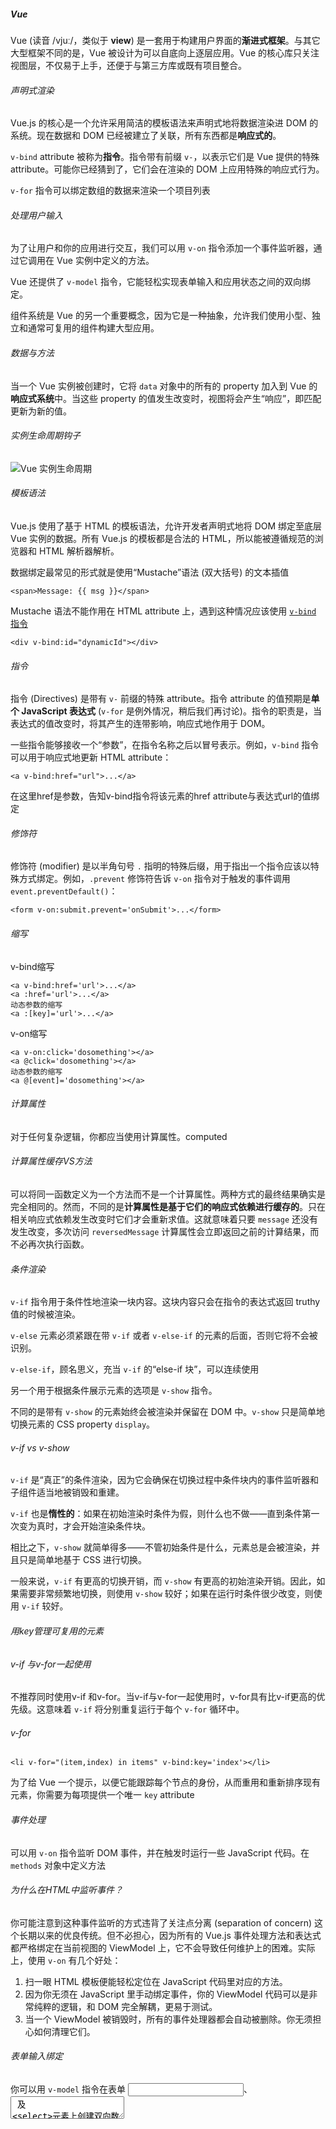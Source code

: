 ##### Vue

Vue (读音 /vjuː/，类似于 **view**) 是一套用于构建用户界面的**渐进式框架**。与其它大型框架不同的是，Vue 被设计为可以自底向上逐层应用。Vue 的核心库只关注视图层，不仅易于上手，还便于与第三方库或既有项目整合。

###### 声明式渲染

Vue.js 的核心是一个允许采用简洁的模板语法来声明式地将数据渲染进 DOM 的系统。现在数据和 DOM 已经被建立了关联，所有东西都是**响应式的**。

`v-bind` attribute 被称为**指令**。指令带有前缀 `v-`，以表示它们是 Vue 提供的特殊 attribute。可能你已经猜到了，它们会在渲染的 DOM 上应用特殊的响应式行为。

`v-for` 指令可以绑定数组的数据来渲染一个项目列表

###### 处理用户输入

为了让用户和你的应用进行交互，我们可以用 `v-on` 指令添加一个事件监听器，通过它调用在 Vue 实例中定义的方法。

Vue 还提供了 `v-model` 指令，它能轻松实现表单输入和应用状态之间的双向绑定。

组件系统是 Vue 的另一个重要概念，因为它是一种抽象，允许我们使用小型、独立和通常可复用的组件构建大型应用。

###### 数据与方法

当一个 Vue 实例被创建时，它将 `data` 对象中的所有的 property 加入到 Vue 的**响应式系统**中。当这些 property 的值发生改变时，视图将会产生“响应”，即匹配更新为新的值。

###### 实例生命周期钩子

![Vue 实例生命周期](https://cn.vuejs.org/images/lifecycle.png)

###### 模板语法

Vue.js 使用了基于 HTML 的模板语法，允许开发者声明式地将 DOM 绑定至底层 Vue 实例的数据。所有 Vue.js 的模板都是合法的 HTML，所以能被遵循规范的浏览器和 HTML 解析器解析。

数据绑定最常见的形式就是使用“Mustache”语法 (双大括号) 的文本插值

```
<span>Message: {{ msg }}</span>
```

Mustache 语法不能作用在 HTML attribute 上，遇到这种情况应该使用 [`v-bind` 指令](https://cn.vuejs.org/v2/api/#v-bind)

```
<div v-bind:id="dynamicId"></div>
```

###### 指令

指令 (Directives) 是带有 `v-` 前缀的特殊 attribute。指令 attribute 的值预期是**单个 JavaScript 表达式** (`v-for` 是例外情况，稍后我们再讨论)。指令的职责是，当表达式的值改变时，将其产生的连带影响，响应式地作用于 DOM。

一些指令能够接收一个“参数”，在指令名称之后以冒号表示。例如，`v-bind` 指令可以用于响应式地更新 HTML attribute：

```
<a v-bind:href="url">...</a>
```

在这里href是参数，告知v-bind指令将该元素的href attribute与表达式url的值绑定

###### 修饰符

修饰符 (modifier) 是以半角句号 `.` 指明的特殊后缀，用于指出一个指令应该以特殊方式绑定。例如，`.prevent` 修饰符告诉 `v-on` 指令对于触发的事件调用 `event.preventDefault()`：

```
<form v-on:submit.prevent='onSubmit'>...</form>
```

###### 缩写

v-bind缩写

```
<a v-bind:href='url'>...</a>
<a :href='url'>...</a>
动态参数的缩写
<a :[key]='url'>...</a>
```

v-on缩写

```
<a v-on:click='dosomething'></a>
<a @click='dosomething'></a>
动态参数的缩写
<a @[event]='dosomething'></a>
```

###### 计算属性

对于任何复杂逻辑，你都应当使用计算属性。computed

###### 计算属性缓存VS方法

可以将同一函数定义为一个方法而不是一个计算属性。两种方式的最终结果确实是完全相同的。然而，不同的是**计算属性是基于它们的响应式依赖进行缓存的**。只在相关响应式依赖发生改变时它们才会重新求值。这就意味着只要 `message` 还没有发生改变，多次访问 `reversedMessage` 计算属性会立即返回之前的计算结果，而不必再次执行函数。

###### 条件渲染

`v-if` 指令用于条件性地渲染一块内容。这块内容只会在指令的表达式返回 truthy 值的时候被渲染。

`v-else` 元素必须紧跟在带 `v-if` 或者 `v-else-if` 的元素的后面，否则它将不会被识别。

`v-else-if`，顾名思义，充当 `v-if` 的“else-if 块”，可以连续使用

另一个用于根据条件展示元素的选项是 `v-show` 指令。

不同的是带有 `v-show` 的元素始终会被渲染并保留在 DOM 中。`v-show` 只是简单地切换元素的 CSS property `display`。

###### v-if vs v-show

`v-if` 是“真正”的条件渲染，因为它会确保在切换过程中条件块内的事件监听器和子组件适当地被销毁和重建。

`v-if` 也是**惰性的**：如果在初始渲染时条件为假，则什么也不做——直到条件第一次变为真时，才会开始渲染条件块。

相比之下，`v-show` 就简单得多——不管初始条件是什么，元素总是会被渲染，并且只是简单地基于 CSS 进行切换。

一般来说，`v-if` 有更高的切换开销，而 `v-show` 有更高的初始渲染开销。因此，如果需要非常频繁地切换，则使用 `v-show` 较好；如果在运行时条件很少改变，则使用 `v-if` 较好。

###### 用key管理可复用的元素

###### v-if 与v-for一起使用

不推荐同时使用v-if 和v-for。当v-if与v-for一起使用时，v-for具有比v-if更高的优先级。这意味着 `v-if` 将分别重复运行于每个 `v-for` 循环中。

###### v-for

```
<li v-for="(item,index) in items" v-bind:key='index'></li>
```

为了给 Vue 一个提示，以便它能跟踪每个节点的身份，从而重用和重新排序现有元素，你需要为每项提供一个唯一 `key` attribute

###### 事件处理

可以用 `v-on` 指令监听 DOM 事件，并在触发时运行一些 JavaScript 代码。在 `methods` 对象中定义方法

###### 为什么在HTML中监听事件？

你可能注意到这种事件监听的方式违背了关注点分离 (separation of concern) 这个长期以来的优良传统。但不必担心，因为所有的 Vue.js 事件处理方法和表达式都严格绑定在当前视图的 ViewModel 上，它不会导致任何维护上的困难。实际上，使用 `v-on` 有几个好处：

1. 扫一眼 HTML 模板便能轻松定位在 JavaScript 代码里对应的方法。
2. 因为你无须在 JavaScript 里手动绑定事件，你的 ViewModel 代码可以是非常纯粹的逻辑，和 DOM 完全解耦，更易于测试。
3. 当一个 ViewModel 被销毁时，所有的事件处理器都会自动被删除。你无须担心如何清理它们。

###### 表单输入绑定

你可以用 `v-model` 指令在表单 <input>、<textarea> 及 <select>元素上创建双向数据绑定。它会根据控件类型自动选取正确的方法来更新元素。尽管有些神奇，但 `v-model` 本质上不过是语法糖。它负责监听用户的输入事件以更新数据，并对一些极端场景进行一些特殊处理。

`v-model` 会忽略所有表单元素的 `value`、`checked`、`selected` attribute 的初始值而总是将 Vue 实例的数据作为数据来源。你应该通过 JavaScript 在组件的 `data` 选项中声明初始值。

##### 组件基础

###### data必须是一个函数

一个组件的data选项必须是一个函数，因此每个实例可以维护一份被返回对象的独立的拷贝。

```
data:function(){
	return {
		count: 0
	}
}
```

###### 组件的组织

组件的注册类型：**全局注册**和**局部注册**。至此，我们的组件都只是通过 `Vue.component` 全局注册的。

全局注册的组件可以用在其被注册之后的任何 (通过 `new Vue`) 新创建的 Vue 根实例，也包括其组件树中的所有子组件的模板中。

###### 通过prop向子组件传递数据

###### 单个根元素 每个组件必须只有一个根元素

###### 单向数据流

所有的 prop 都使得其父子 prop 之间形成了一个**单向下行绑定**：父级 prop 的更新会向下流动到子组件中，但是反过来则不行。这样会防止从子组件意外变更父级组件的状态，从而导致你的应用的数据流向难以理解。

额外的，每次父级组件发生变更时，子组件中所有的 prop 都将会刷新为最新的值。这意味着你**不**应该在一个子组件内部改变 prop。如果你这样做了，Vue 会在浏览器的控制台中发出警告。

父组件向子组件传递数据，可以通过prop属性向下传递数据，子组件向父组件传递数据是通过事件给父组件发送消息。

非父子组件之间传值，需要定义个公共的实列文件来作为中间仓库来传值的。比如定义一个叫 bus.js 文件。
所谓中间仓库就是创建一个事件中心，相当于中转站，可以使用它来传递事件和接收事件的。

```
import Vue from 'vue';
import VueRouter from 'vue-router';

// 告诉 vue 使用 vueRouter
Vue.use(VueRouter);
```

###### VUE字符串模板和非字符串模板的区别

字符串模板：指的是在组件选项里用template:''指定的模板，换句话说，写在js中的template:''中的就是字符串模板。比如下面这个：

```
var tmp= new Vue({
	template:''
})
```

非字符串模板：在单文件里用指定的模板，换句话说，写在html中的就是非字符串模板。

HTML 模板：应该指的是原生HTML，通过 `el` 挂载到 Vue 实例上。

首先，Vue 会将 template 中的内容插到 DOM 中，以方便解析标签。由于 HTML 标签不区分大小写，所以在生成的标签名都会转换为小写。例如，当你的 template 为 <MyComponent></MyComponent> 时，插入 DOM 后会被转换为 <mycomponent></mycomponent>。

然后，通过标签名寻找对应的自定义组件。**匹配的优先顺序从高到低为：原标签名、camelCase化的标签名、PascalCase化的标签名。**例如 <my-component> 会依次匹配 my-component、myComponent、MyComponent。



###### 注意：组件名大小写

注意：当直接在DOM中使用一个组件（而不是字符串模板或单文件组件）的时候，我们强烈推荐遵循W3C规范中的自定义组件名（字母全小写且必须包含一个连字符）。这会帮助你避免和当前以及未来的HTML元素相冲突。

（1）使用kebab-case:

```
Vue.component('my-component-name',{});
```

当使用kebab-case(短横线分隔命名)定义一个组件时，你也必须在引用这个自定义元素时使用kebad-case，例如<my-component-case>。

（2）使用PascalCase:

```
Vue.component('MyComponentName',{})
```

当使用PascalCase(驼峰式命名)定义一个组件时，你在引用这个自定义元素时两种命名法都可以使用。也就是说<my-component-name>和<MyComponentName>都是可以接受的。注意，尽管如此，直接在DOM（即非字符串的模板，如在单个组件的<template></template>中或者index.html中直接CDN引入vue.js的<div id='app'></div>，使用驼峰式命名或短横线分隔命名都可以）使用时只有kebad-case是有效的，使用驼峰式，是不会渲染的。



**1. 什么是vuex？**

Vuex官网的解释：Vuex是一个专为vue.js 应用程序开发的状态管理模式。它采用集中式存储管理应用的所有组件的状态，并以相应的规则保证状态以一种可预测的方式发生变化。

与其他模式不同的是，Vuex 是专门为 Vue.js 设计的状态管理库，以利用 Vue.js 的细粒度数据响应机制来进行高效的状态更新。

每一个 Vuex 应用的核心就是 store（仓库）。“store”基本上就是一个容器，它包含着你的应用中大部分的**状态 (state)**。Vuex 和单纯的全局对象有以下两点不同：

1. Vuex 的状态存储是响应式的。当 Vue 组件从 store 中读取状态的时候，若 store 中的状态发生变化，那么相应的组件也会相应地得到高效更新。
2. 你不能直接改变 store 中的状态。改变 store 中的状态的唯一途径就是显式地**提交 (commit) mutation**。这样使得我们可以方便地跟踪每一个状态的变化，从而让我们能够实现一些工具帮助我们更好地了解我们的应用。

##### state 单一状态树

Vuex 使用**单一状态树**——是的，用一个对象就包含了全部的应用层级状态。至此它便作为一个“唯一数据源 ([SSOT](https://en.wikipedia.org/wiki/Single_source_of_truth))”而存在。这也意味着，每个应用将仅仅包含一个 store 实例。单一状态树让我们能够直接地定位任一特定的状态片段，在调试的过程中也能轻易地取得整个当前应用状态的快照。

######  在 Vue 组件中获得 Vuex 状态

由于 Vuex 的状态存储是响应式的，从 store 实例中读取状态最简单的方法就是在[计算属性](https://cn.vuejs.org/guide/computed.html)中返回某个状态。

Vuex通过store选项，提供了一种机制将状态从根组件“注入”到每一个子组件中（需要调用Vue.use(vuex)）

```
const app = new Vue({
  el: '#app',
  // 把 store 对象提供给 “store” 选项，这可以把 store 的实例注入所有的子组件
  store,
  components: { Counter },
  template: `
    <div class="app">
      <counter></counter>
    </div>
  `
})
```

通过在根实例中注册 `store` 选项，该 store 实例会注入到根组件下的所有子组件中，且子组件能通过 `this.$store` 访问到。

```
const Counter = {
  template: `<div>{{ count }}</div>`,
  computed: {
    count () {
      return this.$store.state.count
    }
  }
}
```

###### `mapState` 辅助函数

当一个组件需要获取多个状态的时候，将这些状态都声明为计算属性会有些重复和冗余。为了解决这个问题，我们可以使用 `mapState` 辅助函数帮助我们生成计算属性，让你少按几次键：

######  对象展开运算符

`mapState` 函数返回的是一个对象。我们如何将它与局部计算属性混合使用呢？通常，我们需要使用一个工具函数将多个对象合并为一个，以使我们可以将最终对象传给 `computed` 属性。但是自从有了[对象展开运算符](https://github.com/tc39/proposal-object-rest-spread)，我们可以极大地简化写法

```
computed: {
  localComputed () { /* ... */ },
  // 使用对象展开运算符将此对象混入到外部对象中
  ...mapState({
    // ...
  })
}
```

###### 组件仍然保有局部状态

使用 Vuex 并不意味着你需要将**所有的**状态放入 Vuex。虽然将所有的状态放到 Vuex 会使状态变化更显式和易调试，但也会使代码变得冗长和不直观。如果有些状态严格属于单个组件，最好还是作为组件的局部状态。你应该根据你的应用开发需要进行权衡和确定。

##### Getter

有时候我们需要从 store 中的 state 中派生出一些状态，例如对列表进行过滤并计数：

```
computed: {
  doneTodosCount () {
    return this.$store.state.todos.filter(todo => todo.done).length
  }
}
```

如果有多个组件需要用到此属性，我们要么复制这个函数，或者抽取到一个共享函数然后在多处导入它——无论哪种方式都不是很理想。

Vuex 允许我们在 store 中定义“getter”（可以认为是 store 的计算属性）。就像计算属性一样，getter 的返回值会根据它的依赖被缓存起来，且只有当它的依赖值发生了改变才会被重新计算。

Getter 接受 state 作为其第一个参数：

```
const store = new Vuex.Store({
  state: {
    todos: [
      { id: 1, text: '...', done: true },
      { id: 2, text: '...', done: false }
    ]
  },
  getters: {
    doneTodos: state => {
      return state.todos.filter(todo => todo.done)
    }
  }
}
```

###### `mapGetters` 辅助函数

`mapGetters` 辅助函数仅仅是将 store 中的 getter 映射到局部计算属性

##### Mutation

更改Vuex的store中的状态的唯一方法是提交mutation。Vuex中的mutation非常类似于事件：每个mutation都有一个字符串的事件类型（type）和一个回调函数（handler）。这个回调函数就是我们实际进行状态更改的地方，并且它会接受state作为第一个参数。

```
mutations: {
  increment (state, payload) {
    state.count += payload.amount
  }
}
```

###### Mutation必须是同步函数

###### Mutation需遵守Vue的响应规则

既然 Vuex 的 store 中的状态是响应式的，那么当我们变更状态时，监视状态的 Vue 组件也会自动更新。这也意味着 Vuex 中的 mutation 也需要与使用 Vue 一样遵守一些注意事项：

1. 最好提前在你的 store 中初始化好所有所需属性。
2. 当需要在对象上添加新属性时，你应该

- 使用 `Vue.set(obj, 'newProp', 123)`, 或者

- 以新对象替换老对象。例如，利用[对象展开运算符](https://github.com/tc39/proposal-object-rest-spread)我们可以这样写：

  ```js
  state.obj = { ...state.obj, newProp: 123 }
  ```

在 Vuex 中，**mutation 都是同步事务**

##### Action

Action 类似于 mutation，不同在于：

- Action 提交的是 mutation，而不是直接变更状态。
- Action 可以包含任意异步操作。

Action 函数接受一个与 store 实例具有相同方法和属性的 context 对象，因此你可以调用 `context.commit` 提交一个 mutation，或者通过 `context.state` 和 `context.getters` 来获取 state 和 getters。当我们在之后介绍到 [Modules](https://vuex.vuejs.org/zh/guide/modules.html) 时，你就知道 context 对象为什么不是 store 实例本身了。

实践中，我们会经常用到 ES2015 的 [参数解构](https://github.com/lukehoban/es6features#destructuring) 来简化代码（特别是我们需要调用 `commit` 很多次的时候）：

```
actions: {
  increment ({ commit }) {
    commit('increment')
  }
}
```

###### 分发Action

Action通过store.dispatch方法触发：

```
store.dispatch('increment');
```

Actions支持同样的载荷方式和对象方式进行分发：

```
//以载荷形式分发
store.dispatch('incrementAsync',{
	amount:10
})
//以对象形式分发
store.dispatch({
	type:'incrementAsync',
	amount:10
})
```

###### 在组件中分发Action

你在组件中使用this.$store.dispatch('xxx')分发action，或者使用mapActions辅助函数将组件的methods映射为store.dispatch调用（需要先在根节点注入store）

```
import {mapActions} from 'vuex'

export default{
//...
 methods: {
 	...mapActions([
 		'increment', //将this.increment()映射为this.$store.dispatch('increment')
 		//mapActions也支持载荷
 		'incrementBy' 
 		//将this.incrementBy(amount)映射为this.$store.dispatch('incrementBy',amount)
 	]),
 	...mapActions({
 		add: 'increment' //将this.add()映射为this.$store.dispatch('increment')
 	})
 }
}
```

###### 组合Action

首先，你需要明白 store.dispatch 可以处理被触发的action的处理函数返回的Promise，并且store.dispatch仍旧返回Promise。

最后，利用async/await ，可以如下组合action

```
actions: {
	async actionA({commit}){
		commit('getData', await getData())
	},
	async actionB({dispatch, commit}){
		await dispatch(actionA) //等待actionA完成
		commit('getOtherData', await getOtherData())
	}
}
```

一个store.dispatch在不同模块中可以触发多个action函数。在这种情况下，只有当所有触发函数完成后，返回的Promise才会执行。

##### Module

由于使用单一状态树，应用的所有状态会集中到一个比较大的对象。当应用变得非常复杂时，store 对象就有可能变得相当臃肿。

为了解决以上问题，Vuex 允许我们将 store 分割成**模块（module）**。每个模块拥有自己的 state、mutation、action、getter、甚至是嵌套子模块——从上至下进行同样方式的分割

###### 命名空间

默认情况下，模块内部的 action、mutation 和 getter 是注册在**全局命名空间**的——这样使得多个模块能够对同一 mutation 或 action 作出响应。

如果希望你的模块具有更高的封装度和复用性，你可以通过添加 `namespaced: true` 的方式使其成为带命名空间的模块。当模块被注册后，它的所有 getter、action 及 mutation 都会自动根据模块注册的路径调整命名。

启用了命名空间的 getter 和 action 会收到局部化的 `getter`，`dispatch` 和 `commit`。换言之，你在使用模块内容（module assets）时不需要在同一模块内额外添加空间名前缀。更改 `namespaced` 属性后不需要修改模块内的代码。

Vuex 并不限制你的代码结构。但是，它规定了一些需要遵守的规则：

1. 应用层级的状态应该集中到单个 store 对象中。
2. 提交 **mutation** 是更改状态的唯一方法，并且这个过程是同步的。
3. 异步逻辑都应该封装到 **action** 里面。

##### 严格模式

开启严格模式，仅需在创建 store 的时候传入 `strict: true`

在严格模式下，无论何时发生了状态变更且不是由 mutation 函数引起的，将会抛出错误。这能保证所有的状态变更都能被调试工具跟踪到。

**不要在发布环境下启用严格模式**！



官网的解释很模糊。其实在vue组件开发中，经常会需要将当前的组件的数据传递给其他的组件，父子组件通信的话，我们可以采用props+emit 这种方式，如上面的demo方式来传递数据，但是当通信双方不是父子组件甚至根本不存在任何关系的时候，或者说一个状态需要共享给多个组件的时候，那么就会非常麻烦，数据维护也相当的不好维护，因此就出现了vuex。它能帮助我们把公用的状态抽出来放在vuex的容器中，然后根据一定的规则进行管理。vuex采用了集中式存储管理所有组件的状态，并以相应的规则保证状态以一种可预测的方式发生变化。

```
<script type="text/javascript">
    Vue.use(Vuex); // 使用vuex
    var myStore = new Vuex.Store({
      // state是存储状态 定义应用状态全局的数据结构
      state: {
        name: 'kongzhi',
        todoLists: []
      },
      /*
        mutations是提交状态修改，也就是set、get中的set，这是vuex中唯一修改state的方式，但是不支持异步操作。
        每个mutation都有一个字符串的事件类型(type)和一个回调函数(handler)
        第一个参数默认是state，外部调用方式为：store.commit('SET_AGE', 30).
      */
      mutations: {
        // 新增list
        ADDLIST(state, item) {
          state.todoLists.push(item);
        },
        // 删除list中的项
        DELLIST(state, index) {
          state.todoLists.splice(index, 1);
        },
        // 设置 错误提示信息
        SETERROR(state, msg) {
          state.message = msg;
        }
      },
      /*
        getters是从state中派生出状态的。也就是set、get中的get，它有两个可选的参数，state和getters，
        分别可以获取state中的变量和其他的getters。外部调用的方式：store.getters.todoCount()
      */
      getters: {
        todoCount(state) {
          return state.todoLists.length;
        }
      },
      /*
       和上面的mutations类似，但是actions支持异步操作的，外部调用方式为：store.dispatch('nameAction')
       常见的使用是：从服务器端获取数据，在数据获取完成后会调用 store.commit()来更改Store中的状态。
       Action函数接收一个与store实列具有相同方法和属性的context对象，因此我们可以使用 context.commit 提交一个
       mutation，或者通过 context.state 和 context.getters来获取state和getters
      */
      actions: {
        addList(context, item) {
          if (item) {
            context.commit('ADDLIST', item);
            context.commit('SETERROR', '');
          } else {
            context.commit('SETERROR', '添加失败');
          }
        },
        delList(context, index) {
          context.commit('DELLIST', index);
          context.commit('SETERROR', '删除成功');
        }
      },
      /*
       modules 对象允许将单一的Store拆分为多个Store的同时保存在单一的状态树中。
      */
      modules: {

      }
    });
    new Vue({
      el: '#app',
      data: {
        name: 'init name'
      },
      store: myStore,
      mounted: function() {
        console.log(this);
      }
    })
  </script>
</body>
</html>
```

new Vuex.store({}) 含义是创建一个Vuex实列。store是vuex的一个核心方法，字面含义为 '仓库'的意思。实列化完成后，需要注入到vue实列中，它有五个核心的选项，state、mutations、getters、actions和modules。

 **vuex中如何获取state的数据呢？**

在组件内部中的computed来获取state的数据(computed是实时响应的)。

**如何对state的数据进行筛选和过滤**

有时候，我们需要对state的数据进行刷选和过滤操作，比如后台请求回来的数据，我们需要进行数据过滤操作，getters就可以了。

 **mutations操作来改变state数据**

如上是如何获取state的数据了，那么现在我们使用mutations来改变state的数据了，在Vuex中，改变状态state的唯一方式是通过提交commit的一个mutations，mutations下的对应函数接收第一个参数state，第二个参数为payload(载荷)，payload一般是一个对象，用来记录开发时使用该函数的一些信息。mutations是处理同步的请求。不能处理异步请求的。

**actions操作mutations异步来改变state数据**
actions可以异步操作，actions提交mutations，通过mutations来提交数据的变更。它是异步修改state的状态的。
外部调用方式是 this.$store.dispatch('nameAsyn');

**理解context:** context是和 this.$store 具有相同的方法和属性的对象。我们可以通过 context.state 和 context.getters来获取state和getters。

**理解dispatch:** 它含有异步操作，含义可以理解为 '派发'，比如向后台提交数据，可以为 this.$store.dispatch('actions方法名', 值);

![image-20200616150049837](C:\Users\Grace.Liu1\AppData\Roaming\Typora\typora-user-images\image-20200616150049837.png)

组件派发任务到actions，actions触发mutations中的方法，然后mutations来改变state中的数据，数据变更后响应推送给组件，组件重新渲染。

```
export default {
     namespaced:true,//用于在全局引用此文件里的方法时标识这一个的文件名
     state,
     getters,
     mutations,
     actions
}
```

```
computed:{
    ...mapState({  //这里的...是超引用，ES6的语法，意思是state里有多少属性值我可以在这里放多少属性值
         isShow:state=>state.footerStatus.showFooter 
         //注意这些与上面的区别就是state.footerStatus,
         //里面定义的showFooter是指footerStatus.js里state的showFooter
      }),
methods:{
      ...mapActions('collection',[ //collection是指modules文件夹下的collection.js
          'invokePushItems'  
          //collection.js文件中的actions里的方法，在上面的@click中执行并传入实参
      ])
  }
```

//mand-mobile 、vue-router 、vuex

##### Vue Router

Vue Router 是 [Vue.js](http://cn.vuejs.org/) 官方的路由管理器。它和 Vue.js 的核心深度集成，让构建单页面应用变得易如反掌。包含的功能有：

- 嵌套的路由/视图表
- 模块化的、基于组件的路由配置
- 路由参数、查询、通配符
- 基于 Vue.js 过渡系统的视图过渡效果
- 细粒度的导航控制
- 带有自动激活的 CSS class 的链接
- HTML5 历史模式或 hash 模式，在 IE9 中自动降级
- 自定义的滚动条行为

当你要把 Vue Router 添加进来，我们需要做的是，将组件 (components) 映射到路由 (routes)，然后告诉 Vue Router 在哪里渲染它们。

##### 动态路由匹配

动态路径参数

一个“路径参数”使用冒号 `:` 标记。当匹配到一个路由时，参数值会被设置到 `this.$route.params`，可以在每个组件内使用。

##### 嵌套路由

需要在 `VueRouter` 的参数中使用 `children` 配置

**要注意，以 `/` 开头的嵌套路径会被当作根路径。 这让你充分的使用嵌套组件而无须设置嵌套的路径。**

##### 编程式的导航

**注意：在 Vue 实例内部，你可以通过 `$router` 访问路由实例。因此你可以调用 `this.$router.push`。**

想要导航到不同的 URL，则使用 `router.push` 方法。这个方法会向 history 栈添加一个新的记录，所以，当用户点击浏览器后退按钮时，则回到之前的 URL。

当你点击 <route-link>`` 时，这个方法会在内部调用，所以说，点击 `` <router-link :to="...">等同于调用 `router.push(...)`。

| 声明式                  | 编程式           |
| ----------------------- | ---------------- |
| <router-link :to="..."> | router.push(...) |

###### `router.replace(location, onComplete?, onAbort?)`

跟 `router.push` 很像，唯一的不同就是，它不会向 history 添加新记录，而是跟它的方法名一样 —— 替换掉当前的 history 记录。

| 声明式                          | 编程式                |
| ------------------------------- | --------------------- |
| <router-link :to="..." replace> | `router.replace(...)` |

###### [#](https://router.vuejs.org/zh/guide/essentials/navigation.html#router-go-n)`router.go(n)`

这个方法的参数是一个整数，意思是在 history 记录中向前或者后退多少步，类似 `window.history.go(n)`。

例子

```js
// 在浏览器记录中前进一步，等同于 history.forward()
router.go(1)

// 后退一步记录，等同于 history.back()
router.go(-1)

// 前进 3 步记录
router.go(3)

// 如果 history 记录不够用，那就默默地失败呗
router.go(-100)
router.go(100)
```

###### 操作 History

你也许注意到 `router.push`、 `router.replace` 和 `router.go` 跟 [`window.history.pushState`、 `window.history.replaceState` 和 `window.history.go`](https://developer.mozilla.org/en-US/docs/Web/API/History)好像， 实际上它们确实是效仿 `window.history` API 的。

##### 命名路由

有时候，通过一个名称来标识一个路由显得更方便一些，特别是在链接一个路由，或者是执行一些跳转的时候。你可以在创建 Router 实例的时候，在 `routes` 配置中给某个路由设置名称。

```
const router = new VueRouter({
  routes: [
    {
      path: '/user/:userId',
      name: 'user',
      component: User
    }
  ]
})
```

要链接到一个命名路由，可以给 `router-link` 的 `to` 属性传一个对象

```
<router-link :to="{ name: 'user', params: { userId: 123 }}">User</router-link>
```

##### 命名视图

有时候想同时 (同级) 展示多个视图，而不是嵌套展示，例如创建一个布局，有 `sidebar` (侧导航) 和 `main` (主内容) 两个视图，这个时候命名视图就派上用场了。你可以在界面中拥有多个单独命名的视图，而不是只有一个单独的出口。如果 `router-view` 没有设置名字，那么默认为 `default`。

一个视图使用一个组件渲染，因此对于同个路由，多个视图就需要多个组件。确保正确使用 `components` 配置 (带上 s)：

```
const router = new VueRouter({
  routes: [
    {
      path: '/',
      components: {
        default: Foo,
        a: Bar,
        b: Baz
      }
    }
  ]
})
```

##### 重定向和别名

重定向也是通过routes配置来完成。

```
const router = new VueRouter({
  routes: [
    { path: '/a', redirect: '/b' }
  ]
})
```

重定向的目标也可以是一个命名的路由

```
const router = new VueRouter({
  routes: [
    { path: '/a', redirect: { name: 'foo' }}
  ]
})
```

甚至 是一个方法，动态返回重定向目标

```
const router = new VueRouter({
  routes: [
    { path: '/a', redirect: to => {
      // 方法接收 目标路由 作为参数
      // return 重定向的 字符串路径/路径对象
    }}
  ]
})
```

###### 别名

“重定向”的意思是，当用户访问 `/a`时，URL 将会被替换成 `/b`，然后匹配路由为 `/b`，那么“别名”又是什么呢？

**`/a` 的别名是 `/b`，意味着，当用户访问 `/b` 时，URL 会保持为 `/b`，但是路由匹配则为 `/a`，就像用户访问 `/a` 一样。**

```
const router = new VueRouter({
  routes: [
    { path: '/a', component: A, alias: '/b' }
  ]
})
```

“别名”的功能让你可以自由地将 UI 结构映射到任意的 URL，而不是受限于配置的嵌套路由结构。

##### 路由组件传参

在组件中使用 `$route` 会使之与其对应路由形成高度耦合，从而使组件只能在某些特定的 URL 上使用，限制了其灵活性。

使用 `props` 将组件和路由解耦。

##### HTML5 History 模式

`vue-router` 默认 hash 模式 —— 使用 URL 的 hash 来模拟一个完整的 URL，于是当 URL 改变时，页面不会重新加载。

如果不想要很丑的 hash，我们可以用路由的 **history 模式**，这种模式充分利用 `history.pushState` API 来完成 URL 跳转而无须重新加载页面。

当你使用 history 模式时，URL 就像正常的 url，例如 `http://yoursite.com/user/id`，也好看！

不过这种模式要玩好，还需要后台配置支持。因为我们的应用是个单页客户端应用，如果后台没有正确的配置，当用户在浏览器直接访问 `http://oursite.com/user/id` 就会返回 404，这就不好看了。

所以呢，你要在服务端增加一个覆盖所有情况的候选资源：如果 URL 匹配不到任何静态资源，则应该返回同一个 `index.html` 页面，这个页面就是你 app 依赖的页面。

###### 区别：

最直观的区别就是在url中 hash 带了一个很丑的 # 而history是没有#的

hash —— 即地址栏 URL 中的 # 符号（此 hash 不是密码学里的散列运算）。比如这个 URL：http://www.abc.com/#/hello hash 的值为 #/hello。它的特点在于：hash 虽然出现在 URL 中，但不会被包括在 HTTP 请求中，对后端完全没有影响，因此改变 hash 不会重新加载页面。
history —— 利用了 HTML5 History Interface 中新增的 pushState() 和 replaceState() 方法。（需要特定浏览器支持）这两个方法应用于浏览器的历史记录栈，在当前已有的 back、forward、go 的基础之上，它们提供了对历史记录进行修改的功能。只是当它们执行修改时，虽然改变了当前的 URL，但浏览器不会立即向后端发送请求。
因此可以说，hash 模式和 history 模式都属于浏览器自身的特性，Vue-Router 只是利用了这两个特性（通过调用浏览器提供的接口）来实现前端路由.

##### 导航守卫

正如其名，`vue-router` 提供的导航守卫主要用来通过跳转或取消的方式守卫导航。有多种机会植入路由导航过程中：全局的, 单个路由独享的, 或者组件级的。

记住**参数或查询的改变并不会触发进入/离开的导航守卫**。你可以通过[观察 `$route` 对象](https://router.vuejs.org/zh/guide/essentials/dynamic-matching.html#响应路由参数的变化)来应对这些变化，或使用 `beforeRouteUpdate` 的组件内守卫。

###### 全局前置守卫

使用 `router.beforeEach` 注册一个全局前置守卫。

###### 全局解析守卫

在 2.5.0+ 你可以用 `router.beforeResolve` 注册一个全局守卫。这和 `router.beforeEach` 类似，区别是在导航被确认之前，**同时在所有组件内守卫和异步路由组件被解析之后**，解析守卫就被调用。

###### 全局后置钩子

你也可以注册全局后置钩子，然而和守卫不同的是，这些钩子不会接受 `next` 函数也不会改变导航本身

###### 路由独享的守卫

你可以在路由配置上直接定义 `beforeEnter` 守卫

###### 组件内的守卫

###### 完整的导航解析流程

1. 导航被触发。
2. 在失活的组件里调用 `beforeRouteLeave` 守卫。
3. 调用全局的 `beforeEach` 守卫。
4. 在重用的组件里调用 `beforeRouteUpdate` 守卫 (2.2+)。
5. 在路由配置里调用 `beforeEnter`。
6. 解析异步路由组件。
7. 在被激活的组件里调用 `beforeRouteEnter`。
8. 调用全局的 `beforeResolve` 守卫 (2.5+)。
9. 导航被确认。
10. 调用全局的 `afterEach` 钩子。
11. 触发 DOM 更新。
12. 用创建好的实例调用 `beforeRouteEnter` 守卫中传给 `next` 的回调函数。

###### 路由元信息

定义路由的时候可以配置 `meta` 字段

```
const router = new VueRouter({
  routes: [
    {
      path: '/foo',
      component: Foo,
      children: [
        {
          path: 'bar',
          component: Bar,
          // a meta field
          meta: { requiresAuth: true }
        }
      ]
    }
  ]
})
```

那么如何访问这个 `meta` 字段呢？

首先，我们称呼 `routes` 配置中的每个路由对象为 **路由记录**。路由记录可以是嵌套的，因此，当一个路由匹配成功后，他可能匹配多个路由记录

例如，根据上面的路由配置，`/foo/bar` 这个 URL 将会匹配父路由记录以及子路由记录。

一个路由匹配到的所有路由记录会暴露为 `$route` 对象 (还有在导航守卫中的路由对象) 的 `$route.matched` 数组。因此，我们需要遍历 `$route.matched` 来检查路由记录中的 `meta` 字段。

##### 过渡动效

`` <router-view>是基本的动态组件，所以我们可以用 `` <transition>组件给它添加一些过渡效果。

```
<transition>
  <router-view></router-view>
</transition>
```

###### 单个路由的过渡

上面的用法会给所有路由设置一样的过渡效果，如果你想让每个路由组件有各自的过渡效果，可以在各路由组件内使用 <transition> 并设置不同的 name。

```
const Foo = {
  template: `
    <transition name="slide">
      <div class="foo">...</div>
    </transition>
  `
}

const Bar = {
  template: `
    <transition name="fade">
      <div class="bar">...</div>
    </transition>
  `
}
```

##### 数据获取

有时候，进入某个路由后，需要从服务器获取数据。例如，在渲染用户信息时，你需要从服务器获取用户的数据。我们可以通过两种方式来实现：

- **导航完成之后获取**：先完成导航，然后在接下来的组件生命周期钩子中获取数据。在数据获取期间显示“加载中”之类的指示。
- **导航完成之前获取**：导航完成前，在路由进入的守卫中获取数据，在数据获取成功后执行导航。

从技术角度讲，两种方式都不错 —— 就看你想要的用户体验是哪种。

##### 滚动行为

使用前端路由，当切换到新路由时，想要页面滚到顶部，或者是保持原先的滚动位置，就像重新加载页面那样。 `vue-router` 能做到，而且更好，它让你可以自定义路由切换时页面如何滚动。

**注意: 这个功能只在支持 `history.pushState` 的浏览器中可用。**

当创建一个 Router 实例，你可以提供一个 `scrollBehavior` 方法：

```
const router = new VueRouter({
  routes: [...],
  scrollBehavior (to, from, savedPosition) {
    // return 期望滚动到哪个的位置
  }
})
```

`scrollBehavior` 方法接收 `to` 和 `from` 路由对象。第三个参数 `savedPosition` 当且仅当 `popstate` 导航 (通过浏览器的 前进/后退 按钮触发) 时才可用。

这个方法返回滚动位置的对象信息，长这样：

- `{ x: number, y: number }`
- `{ selector: string, offset? : { x: number, y: number }}` (offset 只在 2.6.0+ 支持)

如果返回一个 falsy (译者注：falsy 不是 `false`，[参考这里](https://developer.mozilla.org/zh-CN/docs/Glossary/Falsy))的值，或者是一个空对象，那么不会发生滚动。

##### 路由懒加载

当打包构建应用时，JavaScript 包会变得非常大，影响页面加载。如果我们能把不同路由对应的组件分割成不同的代码块，然后当路由被访问的时候才加载对应组件，这样就更加高效了。

结合 Vue 的[异步组件](https://cn.vuejs.org/v2/guide/components-dynamic-async.html#异步组件)和 Webpack 的[代码分割功能](https://doc.webpack-china.org/guides/code-splitting-async/#require-ensure-/)，轻松实现路由组件的懒加载。

首先，可以将异步组件定义为返回一个 Promise 的工厂函数 (该函数返回的 Promise 应该 resolve 组件本身)：

```
const Foo = () => Promise.resolve({ /* 组件定义对象 */ })
```

第二，在 Webpack 2 中，我们可以使用[动态 import](https://github.com/tc39/proposal-dynamic-import)语法来定义代码分块点 (split point)：

```
import('./Foo.vue') // 返回 Promise
```

结合这两者，这就是如何定义一个能够被 Webpack 自动代码分割的异步组件。

```
const Foo = () => import('./Foo.vue')
```

在路由配置中什么都不需要改变，只需要像往常一样使用 `Foo`：

```
const router = new VueRouter({
  routes: [
    { path: '/foo', component: Foo }
  ]
})
```

###### 把组件按组分块

有时候我们想把某个路由下的所有组件都打包在同个异步块 (chunk) 中。只需要使用 [命名 chunk](https://webpack.js.org/guides/code-splitting-require/#chunkname)，一个特殊的注释语法来提供 chunk name (需要 Webpack > 2.4)。

```
const Foo = () => import(/* webpackChunkName: "group-foo" */ './Foo.vue')
const Bar = () => import(/* webpackChunkName: "group-foo" */ './Bar.vue')
const Baz = () => import(/* webpackChunkName: "group-foo" */ './Baz.vue')
```

Webpack 会将任何一个异步模块与相同的块名称组合到相同的异步块中。

